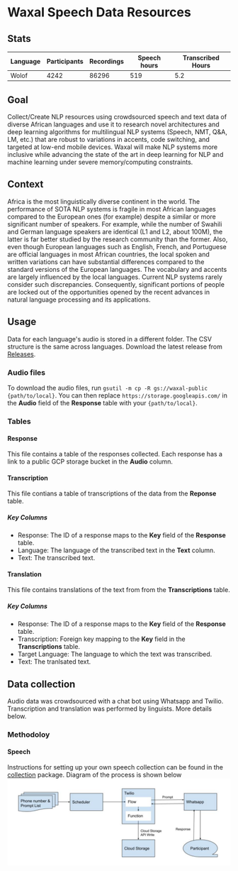 # Waxal Speech Data Resources

## Stats
| Language | Participants | Recordings | Speech hours | Transcribed Hours |
|----------|-----|----|-----|-------------------|
| Wolof    |4242 |86296 | 519          | 5.2                 |
## Goal
Collect/Create NLP resources using crowdsourced speech and text data of diverse African languages and use it to research novel architectures and deep learning algorithms for multilingual NLP systems (Speech, NMT, Q&A, LM, etc.) that are robust to variations in accents, code switching, and targeted at low-end mobile devices. Waxal will make NLP systems more inclusive while advancing the state of the art in deep learning for NLP and machine learning under severe  memory/computing constraints.

## Context
Africa is the most linguistically diverse continent in the world. The performance of SOTA NLP systems is fragile in most African languages compared to the European ones (for example) despite a similar or more significant number of speakers. For example, while the number of Swahili and German language speakers are identical (L1 and L2, about 100M), the latter is far better studied by the research community than the former. Also, even though European languages such as English, French, and Portuguese are official languages in most African countries, the local spoken and written variations can have substantial differences compared to the standard versions of the European languages. The vocabulary and accents are largely influenced by the local languages. Current NLP systems rarely consider such discrepancies. Consequently, significant portions of people are locked out of the opportunities opened by the recent advances in natural language processing and its applications.

## Usage
Data for each language's audio is stored in a different folder. The CSV structure is the same across languages. Download the latest release from [Releases](https://github.com/Waxal-Multilingual/speech-data/releases/tag/Live).

### Audio files
To download the audio files, run `gsutil -m cp -R gs://waxal-public {path/to/local}`. You can then replace `https://storage.googleapis.com/` in the **Audio** field of the **Response** table with your `{path/to/local}`.

### Tables
#### Response
This file contains a table of the responses collected. Each response has a link to a public GCP storage bucket in the **Audio** column.
#### Transcription
This file contians a table of transcriptions of the data from the **Reponse** table.
##### Key Columns 
 - Response: The ID of a response maps to the **Key** field of the **Response** table.
 - Language: The language of the transcribed text in the **Text** column.
 - Text: The transcribed text.
#### Translation
This file contains translations of the text from from the **Transcriptions** table.
##### Key Columns 
 - Response: The ID of a response maps to the **Key** field of the **Response** table.
 - Transcription: Foreign key mapping to the **Key** field in the **Transcriptions** table.
 - Target Language: The language to which the text was transcribed.
 - Text: The tranlsated text.

## Data collection
Audio data was crowdsourced with a chat bot using Whatsapp and Twilio. Transcription and translation was performed by linguists. More details below.

### Methodoloy
#### Speech
Instructions for setting up your own speech collection can be found in the [collection](https://github.com/Waxal-Multilingual/speech-data/collection) package. Diagram of the process is shown below
![alt text](https://github.com/Waxal-Multilingual/speech-data/blob/main/docs/flow.png?raw=true)

